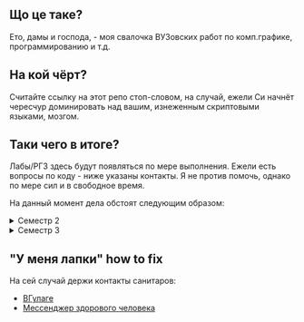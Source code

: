 ## Що це таке?
Ето, дамы и господа, - моя свалочка ВУЗовских работ по комп.графике, программированию и т.д.

## На кой чёрт?
Считайте ссылку на этот репо стоп-словом, на случай, ежели Си начнёт чересчур доминировать над вашим, изнеженным скриптовыми языками, мозгом.

## Таки чего в итоге?
Лабы/РГЗ здесь будут появляться по мере выполнения. Ежели есть вопросы по коду - ниже указаны контакты.
Я не против помочь, однако по мере сил и в свободное время.

На данный момент дела обстоят следующим образом:

<details><summary>Семестр 2</summary>
<p>

  - [x] [Лаба 1(8)](https://github.com/Linadil/NSTU_Programming/tree/master/semester2/lab1_8)
  - [x] [Лаба 2(8)](https://github.com/Linadil/NSTU_Programming/tree/master/semester2/lab2_8)
  - [x] [Лаба 3(8)](https://github.com/Linadil/NSTU_Programming/tree/master/semester2/lab3_8)
  - [x] [Лаба 4(8)](https://github.com/Linadil/NSTU_Programming/tree/master/semester2/lab4_8)
  - [x] [Лаба 5(8)](https://github.com/Linadil/NSTU_Programming/tree/master/semester2/lab5_8)
  - [x] [Лаба 6(8)](https://github.com/Linadil/NSTU_Programming/tree/master/semester2/lab6_8)
  - [x] [Курсовая гр3.(1, 3, 9, 10, 19) гр.4(1, 8, 11, 20)](https://github.com/Linadil/NSTU_Programming/tree/master/semester2/Kursovaya)

</p>
</details>

<details><summary>Семестр 3</summary>
<p>

  - [x] [Лаба 1(13)](https://github.com/Linadil/NSTU_Programming/tree/master/semester3/lab1_13)
  - [x] [Лаба 2(13)](https://github.com/Linadil/NSTU_Programming/tree/master/semester3/lab2_13)
  - [x] [Лаба 3(13)](https://github.com/Linadil/NSTU_Programming/tree/master/semester3/lab3_13)
  - [x] [Лаба 4(13)](https://github.com/Linadil/NSTU_Programming/tree/master/semester3/lab4_13)
  - [x] [Лаба 5(13)](https://github.com/Linadil/NSTU_Programming/tree/master/semester3/lab5_13)
  - [x] [Лаба 6(13)](https://github.com/Linadil/NSTU_Programming/tree/master/semester3/lab6_13)
  - [x] [Лаба 7(13)](https://github.com/Linadil/NSTU_Programming/tree/master/semester3/lab7_13)
  - [x] [Лаба 8(13)](https://github.com/Linadil/NSTU_Programming/tree/master/semester3/lab8_13)
  - [ ] [РГЗ (13)](https://github.com/Linadil/NSTU_Programming/tree/master/RGZ)

</p>
</details>

## "У меня лапки" how to fix
На сей случай держи контакты санитаров:
 * [ВГулаге](https://vk.com/cpp_is_power)
 * [Мессенджер здорового человека](https://t.me/boolka_breada)

